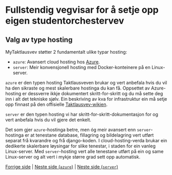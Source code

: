 # Fullstendig vegvisar for å setje opp eigen studentorchestervev

## Valg av type hosting

MyTaktlausvev støtter 2 fundamentalt ulike typar hosting:

- `azure`: Avansert cloud hosting hos [Azure](https://azure.microsoft.com/en-us/).
- `server`: Meir konvensjonell hosting med Docker-konteinere på en Linux-server.

`azure` er den typen hosting Taktlausveven brukar og vert anbefala hvis du vil ha den sikraste og mest skalerbare hostinga du kan få. Oppsettet av Azure-hosting er dessverre ikkje dokumentert skritt-for-skritt og du må sette deg inn i alt det tekniske sjølv. Ein beskriving av kva for infrastruktur ein må setje opp finnast på den offisielle [Taktlausvev-wikien](https://gitlab.com/taktlause/taktlausveven/-/wikis/Azure).

`server` er den typen hosting vi har skritt-for-skritt-dokumentasjon for og vert anbefala hvis du vil gjere det enkelt.

Det som gjer `azure`-hostinga betre, men óg meir avansert enn `server`-hostinga er at tenestane database, fillagring og bildelagring vert utført separat frå kvarandre og frå django-koden. I cloud-hosting-verda brukar ein dedikerte skalerbare løysingar for slike tenestar, i staden for ein vanleg Linux-server. Med `server`-hosting vert alle tenestane utført på ein og same Linux-server og alt vert i mykje større grad sett opp automatisk.

[Forrige side](1_forkunnskapar.md) | [Neste side (`azure`)](azure_3_skaffe_azure_tilgang.md) | [Neste side (`server`)](server_3_skaffe_linux_server.md)
